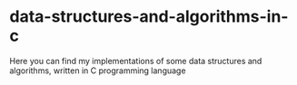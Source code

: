 # data-structures-and-algorithms-in-c
Here you can find my implementations of some data structures and algorithms, written in C programming language
